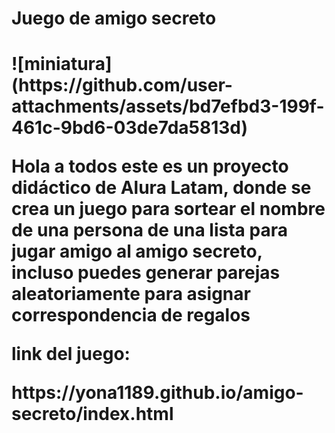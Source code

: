 <h1> Juego de amigo secreto<h1>
![miniatura](https://github.com/user-attachments/assets/bd7efbd3-199f-461c-9bd6-03de7da5813d)

<p>Hola a todos este es un proyecto didáctico de Alura Latam, donde se crea un juego para sortear el nombre de una persona de una lista para jugar amigo al amigo secreto, incluso puedes generar parejas aleatoriamente para asignar correspondencia de regalos</p>

<p>link del juego:</p>
<p>https://yona1189.github.io/amigo-secreto/index.html</p>

